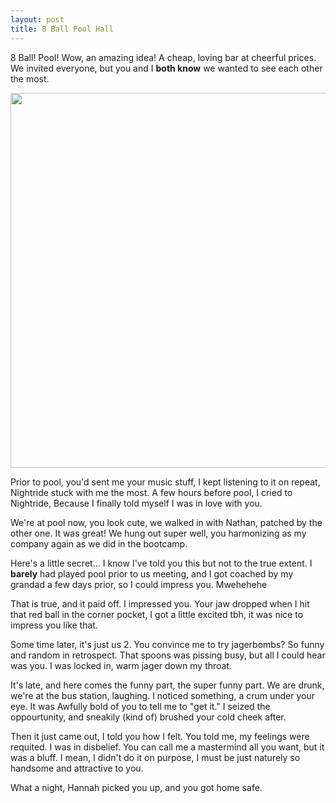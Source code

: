 ```yaml
---
layout: post
title: 8 Ball Pool Hall
---
```


8 Ball! Pool! Wow, an amazing idea! A cheap, loving bar at cheerful prices. We invited everyone, but you and I <b>both know</b> we wanted to see each other the most. 

<img src="{{ site.baseurl }}/img/pool.png" style="width: 600px; height: auto;">

Prior to pool, you'd sent me your music stuff, I kept listening to it on repeat, Nightride stuck with me the most. A few hours before pool, I cried to Nightride, Because I finally told myself I was in love with you.

We're at pool now, you look cute, we walked in with Nathan, patched by the other one. It was great! We hung out super well, you harmonizing as my company again as we did in the bootcamp.

Here's a little secret... I know I've told you this but not to the true extent. I <b>barely</b> had played pool prior to us meeting, and I got coached by my grandad a few days prior, so I could impress you. Mwehehehe

That is true, and it paid off. I impressed you. Your jaw dropped when I hit that red ball in the corner pocket, I got a little excited tbh, it was nice to impress you like that.

Some time later, it's just us 2. You convince me to try jagerbombs? So funny and random in retrospect. That spoons was pissing busy, but all I could hear was you. I was locked in, warm jager down my throat.

It's late, and here comes the funny part, the super funny part. We are drunk, we're at the bus station, laughing. I noticed something, a crum under your eye. It was Awfully bold of you to tell me to "get it." I seized the oppourtunity, and sneakily (kind of) brushed your cold cheek after.

Then it just came out, I told you how I felt. You told me, my feelings were requited. I was in disbelief. You can call me a mastermind all you want, but it was a bluff. I mean, I didn't do it on purpose, I must be just naturely so handsome and attractive to you.

What a night, Hannah picked you up, and you got home safe.